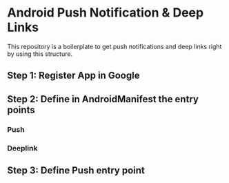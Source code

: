 # Android Push Notification & Deep Links

This repository is a boilerplate to get push notifications and deep links right by using this structure.

## Step 1: Register App in Google

## Step 2: Define in AndroidManifest the entry points

### Push

### Deeplink

## Step 3: Define Push entry point
